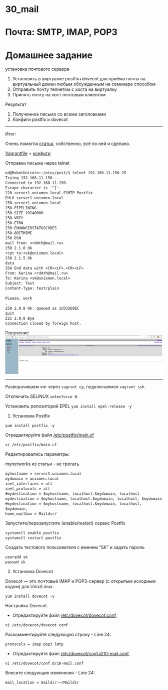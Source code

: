 # 30_mail
# Почта: SMTP, IMAP, POP3 

# Домашнее задание
установка почтового сервера
1. Установить в виртуалке postfix+dovecot для приёма почты на виртуальный домен любым обсужденным на семинаре способом
2. Отправить почту телнетом с хоста на виртуалку
3. Принять почту на хост почтовым клиентом

Результат
1. Полученное письмо со всеми заголовками
2. Конфиги postfix и dovecot

__________________________________________________________________________________________________________________________

Итог:

Очень помогла [статья](https://itdoxy.com/%D1%83%D1%81%D1%82%D0%B0%D0%BD%D0%BE%D0%B2%D0%BA%D0%B0-%D0%BB%D0%BE%D0%BA%D0%B0%D0%BB%D1%8C%D0%BD%D0%BE%D0%B3%D0%BE-%D0%BF%D0%BE%D1%87%D1%82%D0%BE%D0%B2%D0%BE%D0%B3%D0%BE-%D1%81%D0%B5%D1%80%D0%B2/), собственно, всё по ней и сделано.

[Vagrantfile](https://github.com/Edo1993/mail/blob/master/Vagrantfile) + [конфиги](https://github.com/Edo1993/mail/tree/master/configs) 

Отправки письма через telnet

```
ed@RobotUnicorn:~/otus/post/$ telnet 192.168.11.150 25
Trying 192.168.11.150...
Connected to 192.168.11.150.
Escape character is '^]'.
220 server1.unixmen.local ESMTP Postfix
EHLO server1.unixmen.local
250-server1.unixmen.local
250-PIPELINING
250-SIZE 10240000
250-VRFY
250-ETRN
250-ENHANCEDSTATUSCODES
250-8BITMIME
250 DSN
mail from: <rd4th@mail.ru>
250 2.1.0 Ok
rcpt to:<sk@unixmen.local>
250 2.1.5 Ok
data
354 End data with <CR><LF>.<CR><LF>
From: Karina <rd4th@mail.ru>
To: Karina <sk@unixmen.local>
Subject: Test
Content-Type: text/plain

PLease, work
.
250 2.0.0 Ok: queued as 1CD3260EC
quit
221 2.0.0 Bye
Connection closed by foreign host.
```

Получение
![Img_alt](https://github.com/Edo1993/mail/blob/master/301.png)

__________________________________________________________________________________________________________________________
Разворачиваем vm через ```vagrant up```, подключаемся ```vagrant ssh```.

Отключить SELINUX ```setenforce 0```.

Установить репозиторий EPEL ```yum install epel-release -y```

1) Установка Postfix

```
yum install postfix -y
```
Отредактируйте файл [/etc/postfix/main.cf](https://github.com/Edo1993/mail/blob/master/configs/etc/postfix/main.cf)

```
vi /etc/postfix/main.cf
```
Редактировались параметры:

mynetworks из статьи - не трогать
```
myhostname = server1.unixmen.local
mydomain = unixmen.local
inet_interfaces = all
inet_protocols = all
#mydestination = $myhostname, localhost.$mydomain, localhost
mydestination = $myhostname, localhost.$mydomain, localhost, $mydomain
#mydestination = $myhostname, localhost.$mydomain, localhost, $mydomain,
home_mailbox = Maildir/
```

Запустите/перезапустите (enable/restart) сервис Postfix

```
systemctl enable postfix
systemctl restart postfix
```

Создать тестового пользователя с именем “SK” и задать пароль

```
useradd sk
passwd sk
```

2) Установка Dovecot

Dovecot — это почтовый IMAP и POP3-сервер (с открытым исходным кодом) для Unix/Linux.

```
yum install dovecot -y
```

Настройка Dovecot.

- Отредактируйте файл [/etc/dovecot/dovecot.conf](https://github.com/Edo1993/mail/blob/master/configs/etc/dovecot/dovecot.conf),

```
vi /etc/dovecot/dovecot.conf
```

Раскомментируйте следующую строку - Line 24:

```
protocols = imap pop3 lmtp
```

- Отредактируйте файл [/etc/dovecot/conf.d/10-mail.conf](https://github.com/Edo1993/mail/blob/master/configs/etc/dovecot/conf.d/10-mail.conf),

```
vi /etc/dovecot/conf.d/10-mail.conf
```

Внесите следующие изменения - Line 24:

```
mail_location = maildir:~/Maildir
```

